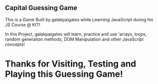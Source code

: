 ## Capital Guessing Game

This is a Game Built by galakpaigates while Learning JavaScript during his JS Course @ KIT!

In this Project, galakpaigates will learn, practice and use 'arrays, loops, random generaiton methods, DOM Manipulation and other JavaScript concepts!

# Thanks for Visiting, Testing and Playing this Guessing Game!
